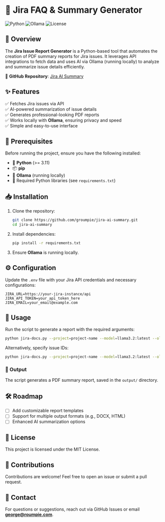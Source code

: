 # 🚀 Jira FAQ & Summary Generator

![Python](https://img.shields.io/badge/Python-3.11%2B-blue?logo=python)
![Ollama](https://img.shields.io/badge/Ollama-Local_AI-brightgreen)
![License](https://img.shields.io/badge/License-MIT-green)

## 📌 Overview
The **Jira Issue Report Generator** is a Python-based tool that automates the creation of PDF summary reports for Jira issues. It leverages API integrations to fetch data and uses AI via Ollama (running locally) to analyze and summarize issue details efficiently.

🔗 **GitHub Repository**: [Jira AI Summary](https://github.com/groumpie/jira-ai-summary)

## ✨ Features
✅ Fetches Jira issues via API  
✅ AI-powered summarization of issue details  
✅ Generates professional-looking PDF reports  
✅ Works locally with **Ollama**, ensuring privacy and speed  
✅ Simple and easy-to-use interface

## 🔧 Prerequisites
Before running the project, ensure you have the following installed:

- 🐍 **Python** (>= 3.11)
- 📦 **pip**
- 🧠 **Ollama** (running locally)
- 📜 Required Python libraries (see `requirements.txt`)

## 📥 Installation
1. Clone the repository:
   ```sh
   git clone https://github.com/groumpie/jira-ai-summary.git
   cd jira-ai-summary
   ```
2. Install dependencies:
   ```sh
   pip install -r requirements.txt
   ```
3. Ensure **Ollama** is running locally.

## ⚙️ Configuration
Update the `.env` file with your Jira API credentials and necessary configurations:
```env
JIRA_URL=https://your-jira-instance/api
JIRA_API_TOKEN=your_api_token_here
JIRA_EMAIL=your_email@example.com
```

## 🚀 Usage
Run the script to generate a report with the required arguments:
```sh
python jira-docs.py --project=project-name --model=llama3.2:latest --ollama-url=http://localhost:11434
```

Alternatively, specify issue IDs:
```sh
python jira-docs.py --project=project-name --model=llama3.2:latest --ollama-url=http://localhost:11434
```

### 📂 Output
The script generates a PDF summary report, saved in the `output/` directory.

## 🛠 Roadmap
- [ ] Add customizable report templates
- [ ] Support for multiple output formats (e.g., DOCX, HTML)
- [ ] Enhanced AI summarization options

## 📜 License
This project is licensed under the MIT License.

## 🤝 Contributions
Contributions are welcome! Feel free to open an issue or submit a pull request.

## 📧 Contact
For questions or suggestions, reach out via GitHub Issues or email **george@roumpie.com**.

